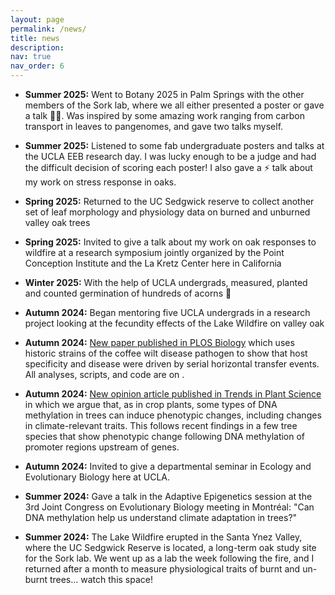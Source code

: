 ```yaml
---
layout: page
permalink: /news/
title: news
description:
nav: true
nav_order: 6
---
```

- **Summer 2025:** Went to Botany 2025 in Palm Springs with the other members of the Sork lab, where we all either presented a poster or gave a talk 🙌🏼. Was inspired by some amazing work ranging from carbon transport in leaves to pangenomes, and gave two talks myself. 

- **Summer 2025:** Listened to some fab undergraduate posters and talks at the UCLA EEB research day. I was lucky enough to be a judge and had the difficult decision of scoring each poster! I also gave a ⚡️ talk about my work on stress response in oaks. 

- **Spring 2025:** Returned to the UC Sedgwick reserve to collect another set of leaf morphology and physiology data on burned and unburned valley oak trees

- **Spring 2025:** Invited to give a talk about my work on oak responses to wildfire at a research symposium jointly organized by the Point Conception Institute and the La Kretz Center here in California

- **Winter 2025:** With the help of UCLA undergrads, measured, planted and counted germination of hundreds of acorns 🌱 

- **Autumn 2024:** Began mentoring five UCLA undergrads in a research project looking at the fecundity effects of the Lake Wildfire on valley oak 

- **Autumn 2024:** [New paper published in PLOS Biology](https://plos.io/4gnYTVk) which uses historic strains of the coffee wilt disease pathogen to show that host specificity and disease were driven by serial horizontal transfer events. All analyses, scripts, and code are on [<i class="fa-brands fa-github"></i>](https://github.com/lilypeck/fusarium-horizontal-transfers).

- **Autumn 2024:** [New opinion article published in Trends in Plant Science](https://www.cell.com/trends/plant-science/fulltext/S1360-1385(24)00113-4)
in which we argue that, as in crop plants, some types of DNA methylation in trees can induce phenotypic changes, including changes in climate-relevant traits. This follows recent findings in a few tree species that show phenotypic change following DNA methylation of promoter regions upstream of genes. 

- **Autumn 2024:** Invited to give a departmental seminar in Ecology and Evolutionary Biology here at UCLA.

- **Summer 2024:** Gave a talk in the Adaptive Epigenetics session at the 3rd Joint Congress on Evolutionary Biology meeting in Montréal: "Can DNA methylation help us understand climate adaptation in trees?"

- **Summer 2024:** The Lake Wildfire erupted in the Santa Ynez Valley, where the UC Sedgwick Reserve is located, a long-term oak study site for the Sork lab. We went up as a lab the week following the fire, and I returned after a month to measure physiological traits of burnt and un-burnt trees... watch this space!
